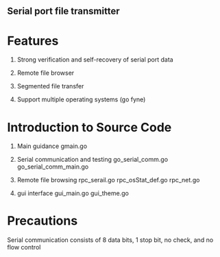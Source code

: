 ## Serial port file transmitter

# Features
 
1. Strong verification and self-recovery of serial port data

2. Remote file browser

3. Segmented file transfer

4. Support multiple operating systems (go fyne)

# Introduction to Source Code

1. Main guidance
gmain.go

2. Serial communication and testing
go_serial_comm.go
go_serial_comm_main.go

3. Remote file browsing
rpc_serail.go
rpc_osStat_def.go
rpc_net.go

4. gui interface
gui_main.go
gui_theme.go

# Precautions

Serial communication consists of 8 data bits, 1 stop bit, no check, and no flow control